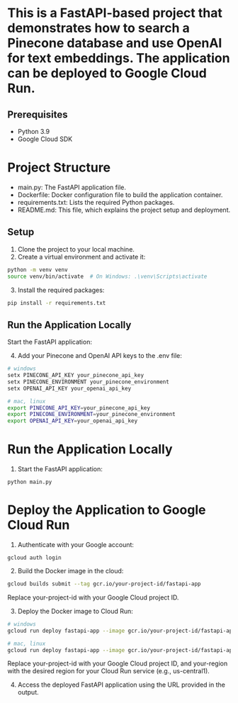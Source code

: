 # This is a FastAPI-based project that demonstrates how to search a Pinecone database and use OpenAI for text embeddings. The application can be deployed to Google Cloud Run.

## Prerequisites
* Python 3.9
* Google Cloud SDK
# Project Structure
* main.py: The FastAPI application file.
* Dockerfile: Docker configuration file to build the application container.
* requirements.txt: Lists the required Python packages.
* README.md: This file, which explains the project setup and deployment.
## Setup
1. Clone the project to your local machine.
2. Create a virtual environment and activate it:


```bash
python -m venv venv
source venv/bin/activate  # On Windows: .\venv\Scripts\activate
```
3. Install the required packages:

```bash 
pip install -r requirements.txt
```

## Run the Application Locally
Start the FastAPI application:

4. Add your Pinecone and OpenAI API keys to the .env file:
    
```bash
# windows
setx PINECONE_API_KEY your_pinecone_api_key
setx PINECONE_ENVIRONMENT your_pinecone_environment
setx OPENAI_API_KEY your_openai_api_key

# mac, linux
export PINECONE_API_KEY=your_pinecone_api_key
export PINECONE_ENVIRONMENT=your_pinecone_environment
export OPENAI_API_KEY=your_openai_api_key
```
# Run the Application Locally

1. Start the FastAPI application:

```
python main.py
```

# Deploy the Application to Google Cloud Run
1. Authenticate with your Google account:

```
gcloud auth login
```
2. Build the Docker image in the cloud:

```bash
gcloud builds submit --tag gcr.io/your-project-id/fastapi-app
```
Replace your-project-id with your Google Cloud project ID.

3. Deploy the Docker image to Cloud Run:

```bash
# windows
gcloud run deploy fastapi-app --image gcr.io/your-project-id/fastapi-app --platform managed --region your-region --allow-unauthenticated --set-env-vars="PINECONE_API_KEY=your_pinecone_api_key,PINECONE_ENVIRONMENT=your_pinecone_environment,OPENAI_API_KEY=your_openai_api_key"

# mac, linux
gcloud run deploy fastapi-app --image gcr.io/your-project-id/fastapi-app --platform managed --region your-region --allow-unauthenticated --set-env-vars=PINECONE_API_KEY=your_pinecone_api_key,PINECONE_ENVIRONMENT=your_pinecone_environment,OPENAI_API_KEY=your_openai_api_key
```
Replace your-project-id with your Google Cloud project ID, and your-region with the desired region for your Cloud Run service (e.g., us-central1).

4. Access the deployed FastAPI application using the URL provided in the output.